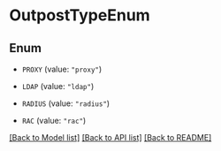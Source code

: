 # OutpostTypeEnum

## Enum


* `PROXY` (value: `"proxy"`)

* `LDAP` (value: `"ldap"`)

* `RADIUS` (value: `"radius"`)

* `RAC` (value: `"rac"`)


[[Back to Model list]](../README.md#documentation-for-models) [[Back to API list]](../README.md#documentation-for-api-endpoints) [[Back to README]](../README.md)


